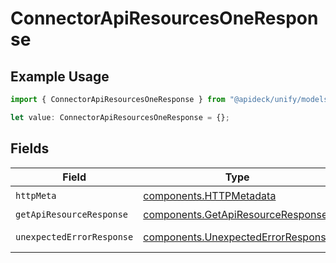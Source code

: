 # ConnectorApiResourcesOneResponse

## Example Usage

```typescript
import { ConnectorApiResourcesOneResponse } from "@apideck/unify/models/operations";

let value: ConnectorApiResourcesOneResponse = {};
```

## Fields

| Field                                                                                    | Type                                                                                     | Required                                                                                 | Description                                                                              |
| ---------------------------------------------------------------------------------------- | ---------------------------------------------------------------------------------------- | ---------------------------------------------------------------------------------------- | ---------------------------------------------------------------------------------------- |
| `httpMeta`                                                                               | [components.HTTPMetadata](../../models/components/httpmetadata.md)                       | :heavy_check_mark:                                                                       | N/A                                                                                      |
| `getApiResourceResponse`                                                                 | [components.GetApiResourceResponse](../../models/components/getapiresourceresponse.md)   | :heavy_minus_sign:                                                                       | ApiResources                                                                             |
| `unexpectedErrorResponse`                                                                | [components.UnexpectedErrorResponse](../../models/components/unexpectederrorresponse.md) | :heavy_minus_sign:                                                                       | Unexpected error                                                                         |